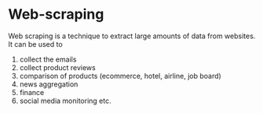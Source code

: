 # Web-scraping
Web scraping is a technique to extract large amounts of data from websites. It can be used to
1. collect the emails
2. collect product reviews
3. comparison of products (ecommerce, hotel, airline, job board)
4. news aggregation
5. finance
6. social media monitoring etc.

